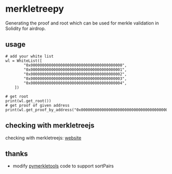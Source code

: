 # merkletreepy

Generating the proof and root which can be used for merkle validation in Solidity for airdrop.

## usage
```
# add your white list
wl = WhiteList([
        "0x0000000000000000000000000000000000000000",
        "0x0000000000000000000000000000000000000001",
        "0x0000000000000000000000000000000000000002",
        "0x0000000000000000000000000000000000000003",
        "0x0000000000000000000000000000000000000004",
    ])

# get root
print(wl.get_root())
# get proof of given address
print(wl.get_proof_by_address("0x0000000000000000000000000000000000000000"))
```

## checking with merkletreejs
checking with merkletreejs: [website](https://lab.miguelmota.com/merkletreejs/example/)

## thanks
- modify [pymerkletools](https://github.com/Tierion/pymerkletools) code to support sortPairs
